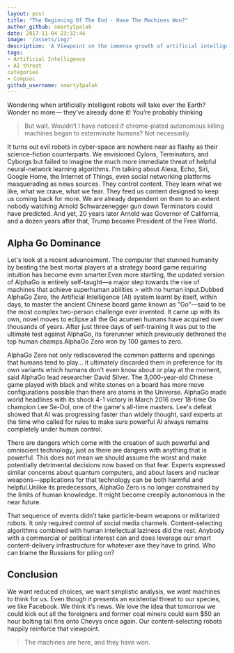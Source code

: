 ```yaml
---
layout: post
title: "The Beginning Of The End - Have The Machines Won?"
author_github: smarty1palak
date: 2017-11-04 23:32:44
image: '/assets/img/'
description: 'A Viewpoint on the immense growth of artificial intelligence in the recent times and its impact on the future.'
tags:
- Artificial Intelligence
- AI threat
categories
- Compsoc
github_username: smarty1palak
---
```



Wondering when artificially intelligent robots will take over the Earth? Wonder no more — they’ve already done it! You’re probably thinking 

> But wait. Wouldn’t I have noticed if chrome-plated autonomous killing machines began to exterminate humans? 
Not necessarily.

It turns out evil robots in cyber-space are nowhere near as flashy as their science-fiction counterparts. We envisioned Cylons, Terminators, and Cyborgs but failed to imagine the much more immediate threat of helpful neural-network learning algorithms. I’m talking about Alexa, Echo, Siri, Google Home, the Internet of Things, even social networking platforms masquerading as news sources. They control content. They learn what we like, what we crave, what we fear. They feed us content designed to keep us coming back for more. We are already dependent on them to an extent nobody watching Arnold Schwarzenegger gun down Terminators could have predicted. And yet, 20 years later Arnold was Governor of California, and a dozen years after that, Trump became President of the Free World.

## Alpha Go Dominance

Let's look at a recent advancement. The computer that stunned humanity by beating the best mortal players at a strategy board game requiring intuition has become even smarter.Even more startling, the updated version of AlphaGo is entirely self-taught—a major step towards the rise of machines that achieve superhuman abilities > with no human input.Dubbed AlphaGo Zero, the Artificial Intelligence (AI) system learnt by itself, within days, to master the ancient Chinese board game known as "Go"—said to be the most complex two-person challenge ever invented.
It came up with its own, novel moves to eclipse all the Go acumen humans have acquired over thousands of years.
After just three days of self-training it was put to the ultimate test against AlphaGo, its forerunner which previously dethroned the top human champs.AlphaGo Zero won by 100 games to zero.

AlphaGo Zero not only rediscovered the common patterns and openings that humans tend to play... it ultimately discarded them in preference for its own variants which humans don't even know about or play at the moment, said AlphaGo lead researcher David Silver. The 3,000-year-old Chinese game played with black and white stones on a board has more move configurations possible than there are atoms in the Universe. AlphaGo made world headlines with its shock 4-1 victory in March 2016 over 18-time Go champion Lee Se-Dol, one of the game's all-time masters. Lee's defeat showed that AI was progressing faster than widely thought, said experts at the time who called for rules to make sure powerful AI always remains completely under human control.
 
There are dangers which come with the creation of such powerful and omniscient technology, just as there are dangers with anything that is powerful. This does not mean we should assume the worst and make potentially detrimental decisions now based on that fear. Experts expressed similar concerns about quantum computers, and about lasers and nuclear weapons—applications for that technology can be both harmful and helpful.Unlike its predecessors, AlphaGo Zero is no longer constrained by the limits of human knowledge. It might become creepily autonomous in the near future.

That sequence of events didn’t take particle-beam weapons or militarized robots. It only required control of social media channels. Content-selecting algorithms combined with human intellectual laziness did the rest. Anybody with a commercial or political interest can and does leverage our smart content-delivery infrastructure for whatever axe they have to grind. Who can blame the Russians for piling on?

## Conclusion

We want reduced choices, we want simplistic analysis, we want machines to think for us. Even though it presents an existential threat to our species, we like Facebook. We think it’s news. We love the idea that tomorrow we could kick out all the foreigners and former coal miners could earn $50 an hour bolting tail fins onto Chevys once again. Our content-selecting robots happily reinforce that viewpoint.

> The machines are here, and they have won.